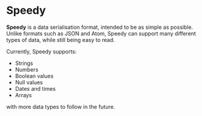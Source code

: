# Speedy

**Speedy** is a data serialisation format, intended to be as simple as possible. Unlike formats such as JSON and Atom, Speedy can support many different types of data, while still being easy to read.

Currently, Speedy supports:

* Strings
* Numbers
* Boolean values
* Null values
* Dates and times
* Arrays

with more data types to follow in the future.
